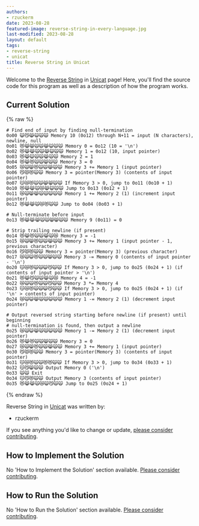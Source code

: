 ```yaml
---
authors:
- rzuckerm
date: 2023-08-28
featured-image: reverse-string-in-every-language.jpg
last-modified: 2023-08-28
layout: default
tags:
- reverse-string
- unicat
title: Reverse String in Unicat
---
```


Welcome to the [Reverse String](https://sampleprograms.io/projects/reverse-string) in [Unicat](https://sampleprograms.io/languages/unicat) page! Here, you'll find the source code for this program as well as a description of how the program works.

## Current Solution

{% raw %}

```unicat
# Find end of input by finding null-termination
0o00 😺😼😹😺🙀🙀 Memory 10 (0o12) through N+11 = input (N characters), newline, null
0o01 😻😹😸🙀🙀😹😺🙀🙀 Memory 0 = 0o12 (10 = '\n')
0o02 😻😹😹🙀🙀😹😺🙀🙀 Memory 1 = 0o12 (10, input pointer)
0o03 😻😹😺🙀🙀😹🙀🙀 Memory 2 = 1
0o04 😻😹😻🙀🙀😸🙀🙀 Memory 3 = 0
0o05 😿🙀😸😻🙀🙀😹🙀🙀 Memory 3 += Memory 1 (input pointer)
0o06 😼😾😻🙀🙀 Memory 3 = pointer(Memory 3) (contents of input pointer)
0o07 😽😿😻🙀🙀😹😸🙀🙀 If Memory 3 > 0, jump to 0o11 (0o10 + 1)
0o10 😻😹😹🙀😿😹😺🙀🙀 Jump to 0o13 (0o12 + 1)
0o11 😿🙀😸😹🙀🙀😺🙀🙀 Memory 1 += Memory 2 (1) (increment input pointer)
0o12 😻😹😹🙀😿😻🙀🙀 Jump to 0o04 (0o03 + 1)

# Null-terminate before input
0o13 😻😹😹😹🙀🙀😸😸🙀🙀 Memory 9 (0o11) = 0

# Strip trailing newline (if present)
0o14 😻😹😻🙀🙀😹🙀😿 Memory 3 = -1
0o15 😿🙀😸😻🙀🙀😹🙀🙀 Memory 3 += Memory 1 (input pointer - 1, previous character)
0o16 😼😾😻🙀🙀 Memory 3 = pointer(Memory 3) (previous character)
0o17 😿🙀😺😻🙀🙀😸🙀🙀 Memory 3 -= Memory 0 (contents of input pointer - '\n')
0o20 😽😿😻🙀🙀😺😼🙀🙀 If Memory 3 > 0, jump to 0o25 (0o24 + 1) (if contents of input pointer > '\n')
0o21 😻😹😼🙀🙀😹🙀😿 Memory 4 = -1
0o22 😿🙀🙀😻🙀🙀😼🙀🙀 Memory 3 *= Memory 4
0o23 😽😿😻🙀🙀😺😼🙀🙀 If Memory 3 > 0, jump to 0o25 (0o24 + 1) (if '\n' > contents of input pointer)
0o24 😿🙀😺😹🙀🙀😺🙀🙀 Memory 1 -= Memory 2 (1) (decrement input pointer)

# Output reversed string starting before newline (if present) until beginning
# null-termination is found, then output a newline
0o25 😿🙀😺😹🙀🙀😺🙀🙀 Memory 1 -= Memory 2 (1) (decrement input pointer)
0o26 😻😹😻🙀🙀😸🙀🙀 Memory 3 = 0
0o27 😿🙀😸😻🙀🙀😹🙀🙀 Memory 3 += Memory 1 (input pointer)
0o30 😼😾😻🙀🙀 Memory 3 = pointer(Memory 3) (contents of input pointer)
0o31 😽😿😻🙀🙀😻😻🙀🙀 If Memory 3 > 0, jump to 0o34 (0o33 + 1)
0o32 😽😼😸🙀🙀 Output Memory 0 ('\n')
0o33 🙀🙀 Exit
0o34 😽😼😻🙀🙀 Output Memory 3 (contents of input pointer)
0o35 😻😹😹🙀😿😺😼🙀🙀 Jump to 0o25 (0o24 + 1)

```

{% endraw %}

Reverse String in [Unicat](https://sampleprograms.io/languages/unicat) was written by:

- rzuckerm

If you see anything you'd like to change or update, [please consider contributing](https://github.com/TheRenegadeCoder/sample-programs).

## How to Implement the Solution

No 'How to Implement the Solution' section available. [Please consider contributing](https://github.com/TheRenegadeCoder/sample-programs-website).

## How to Run the Solution

No 'How to Run the Solution' section available. [Please consider contributing](https://github.com/TheRenegadeCoder/sample-programs-website).